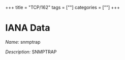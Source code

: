+++
title = "TCP/162"
tags = [""]
categories = [""]
+++

# IANA Data

_Name:_ snmptrap

_Description:_ SNMPTRAP

